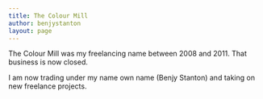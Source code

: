 ```yaml
---
title: The Colour Mill
author: benjystanton
layout: page
---
```

The Colour Mill was my freelancing name between 2008 and 2011. That business is now closed.

I am now trading under my name own name (Benjy Stanton) and taking on new freelance projects.